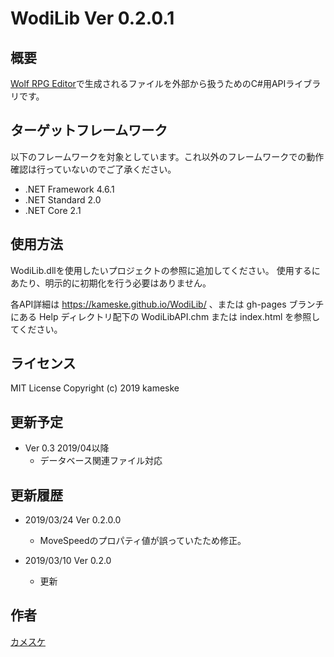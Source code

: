 WodiLib
Ver 0.2.0.1
====

概要
----------

[Wolf RPG Editor](https://www.silversecond.com/WolfRPGEditor/)で生成されるファイルを外部から扱うためのC#用APIライブラリです。

ターゲットフレームワーク
----------

以下のフレームワークを対象としています。これ以外のフレームワークでの動作確認は行っていないのでご了承ください。

- .NET Framework 4.6.1
- .NET Standard 2.0
- .NET Core 2.1

使用方法
----------

WodiLib.dllを使用したいプロジェクトの参照に追加してください。
使用するにあたり、明示的に初期化を行う必要はありません。

各API詳細は <https://kameske.github.io/WodiLib/> 、または gh-pages ブランチにある Help ディレクトリ配下の WodiLibAPI.chm または index.html を参照してください。

ライセンス
----------

MIT License Copyright (c) 2019 kameske

更新予定
----------

- Ver 0.3 2019/04以降
  - データベース関連ファイル対応

更新履歴
----------

- 2019/03/24 Ver 0.2.0.0
  - MoveSpeedのプロパティ値が誤っていたため修正。

- 2019/03/10 Ver 0.2.0
  - 更新

作者
----------

[カメスケ](http://kameske027.php.xdomain.jp/)